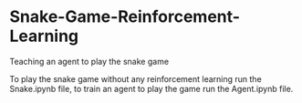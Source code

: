 # Snake-Game-Reinforcement-Learning
Teaching an agent to play the snake game 

To play the snake game without any reinforcement learning run the Snake.ipynb file, to train an agent to play the game run the Agent.ipynb file.
